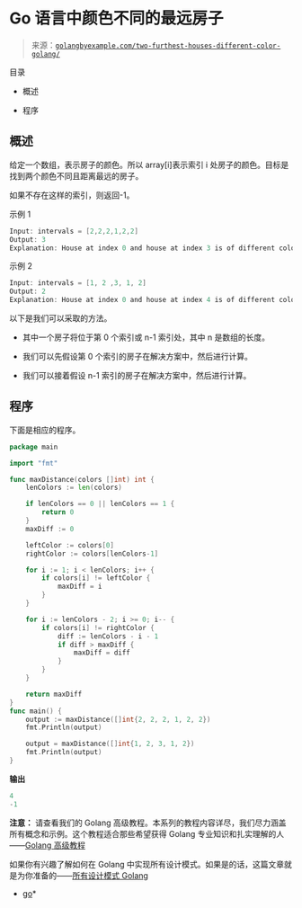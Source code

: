 <!--yml

分类：未分类

日期：2024-10-13 06:49:42

-->

# Go 语言中颜色不同的最远房子

> 来源：[`golangbyexample.com/two-furthest-houses-different-color-golang/`](https://golangbyexample.com/two-furthest-houses-different-color-golang/)

目录

+   概述

+   程序

## **概述**

给定一个数组，表示房子的颜色。所以 array[i]表示索引 i 处房子的颜色。目标是找到两个颜色不同且距离最远的房子。

如果不存在这样的索引，则返回-1。

示例 1

```go
Input: intervals = [2,2,2,1,2,2]
Output: 3
Explanation: House at index 0 and house at index 3 is of different colors
```

示例 2

```go
Input: intervals = [1, 2 ,3, 1, 2]
Output: 2
Explanation: House at index 0 and house at index 4 is of different colors
```

以下是我们可以采取的方法。

+   其中一个房子将位于第 0 个索引或 n-1 索引处，其中 n 是数组的长度。

+   我们可以先假设第 0 个索引的房子在解决方案中，然后进行计算。

+   我们可以接着假设 n-1 索引的房子在解决方案中，然后进行计算。

## **程序**

下面是相应的程序。

```go
package main

import "fmt"

func maxDistance(colors []int) int {
	lenColors := len(colors)

	if lenColors == 0 || lenColors == 1 {
		return 0
	}
	maxDiff := 0

	leftColor := colors[0]
	rightColor := colors[lenColors-1]

	for i := 1; i < lenColors; i++ {
		if colors[i] != leftColor {
			maxDiff = i
		}
	}

	for i := lenColors - 2; i >= 0; i-- {
		if colors[i] != rightColor {
			diff := lenColors - i - 1
			if diff > maxDiff {
				maxDiff = diff
			}
		}
	}

	return maxDiff
}
func main() {
	output := maxDistance([]int{2, 2, 2, 1, 2, 2})
	fmt.Println(output)

	output = maxDistance([]int{1, 2, 3, 1, 2})
	fmt.Println(output)
}
```

**输出**

```go
4
-1
```

**注意：** 请查看我们的 Golang 高级教程。本系列的教程内容详尽，我们尽力涵盖所有概念和示例。这个教程适合那些希望获得 Golang 专业知识和扎实理解的人——[Golang 高级教程](https://golangbyexample.com/golang-comprehensive-tutorial/)

如果你有兴趣了解如何在 Golang 中实现所有设计模式。如果是的话，这篇文章就是为你准备的——[所有设计模式 Golang](https://golangbyexample.com/all-design-patterns-golang/)

+   [go](https://golangbyexample.com/tag/go/)*
